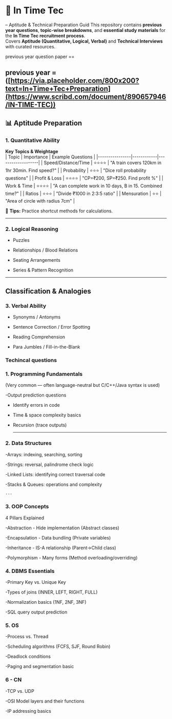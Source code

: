 # 🚀 In Time Tec 
– Aptitude & Technical Preparation Guid
This repository contains **previous year questions**, **topic-wise breakdowns**, and **essential study materials** for the **In Time Tec recruitment process**.  
Covers **Aptitude (Quantitative, Logical, Verbal)** and **Technical Interviews** with curated resources.

previous year question paper ==

previous year  = ([https://via.placeholder.com/800x200?text=In+Time+Tec+Preparation](https://www.scribd.com/document/890657946/IN-TIME-TEC)) 
---

## 📊 Aptitude Preparation

### 1. Quantitative Ability
**Key Topics & Weightage**  
| Topic          | Importance | Example Questions |
|----------------|------------|-------------------|
| Speed/Distance/Time | ⭐⭐⭐⭐ | "A train covers 120km in 1hr 30min. Find speed?" |
| Probability     | ⭐⭐⭐ | "Dice roll probability questions" |
| Profit & Loss   | ⭐⭐⭐⭐ | "CP=₹200, SP=₹250. Find profit %" |
| Work & Time     | ⭐⭐⭐⭐ | "A can complete work in 10 days, B in 15. Combined time?" |
| Ratios          | ⭐⭐⭐ | "Divide ₹1000 in 2:3:5 ratio" |
| Mensuration     | ⭐⭐ | "Area of circle with radius 7cm" |

📌 **Tips:** Practice shortcut methods for calculations.

---

### 2. Logical Reasoning


- Puzzles

 - Relationships / Blood Relations

 - Seating Arrangements

- Series & Pattern Recognition

---
Classification & Analogies
---
### 3. Verbal Ability

- Synonyms / Antonyms

 - Sentence Correction / Error Spotting

- Reading Comprehension

 - Para Jumbles / Fill-in-the-Blank



### Techincal questions

### 1. Programming Fundamentals
(Very common — often language-neutral but C/C++/Java syntax is used)

-Output prediction questions

- Identify errors in code

- Time & space complexity basics

- Recursion (trace outputs)
  
    ---
### 2. Data Structures

-Arrays: indexing, searching, sorting

-Strings: reversal, palindrome check logic

-Linked Lists: identifying correct traversal code

-Stacks & Queues: operations and complexity

    ---
### 3. OOP Concepts
4 Pillars Explained

-Abstraction - Hide implementation (Abstract classes)

-Encapsulation - Data bundling (Private variables)

-Inheritance - IS-A relationship (Parent→Child class)

-Polymorphism - Many forms (Method overloading/overriding)


    
### 4. DBMS Essentials
-Primary Key vs. Unique Key

-Types of joins (INNER, LEFT, RIGHT, FULL)

-Normalization basics (1NF, 2NF, 3NF)

-SQL query output prediction
    
### 5. OS
-Process vs. Thread

-Scheduling algorithms (FCFS, SJF, Round Robin)

-Deadlock conditions

-Paging and segmentation basic

### 6 - CN
-TCP vs. UDP

-OSI Model layers and their functions

-IP addressing basics




